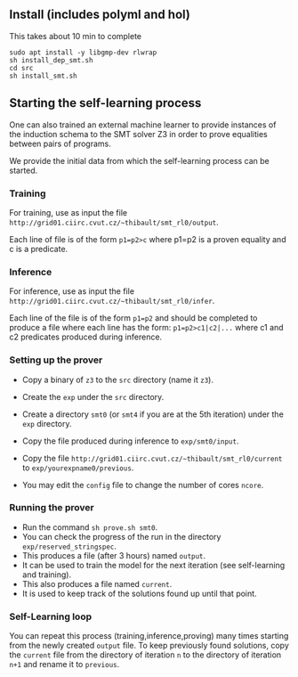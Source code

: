 ## Install (includes polyml and hol)
This takes about 10 min to complete

``` 
sudo apt install -y libgmp-dev rlwrap
sh install_dep_smt.sh
cd src
sh install_smt.sh
```

## Starting the self-learning process
One can also trained an external machine learner to provide
instances of the induction schema to the SMT solver Z3 in order
to prove equalities between pairs of programs.

We provide the initial data from which the self-learning process 
can be started.

### Training 
For training, use as input the file 
`http://grid01.ciirc.cvut.cz/~thibault/smt_rl0/output`.

Each line of file is of the form `p1=p2>c`
where p1=p2 is a proven equality and c is a predicate.

### Inference
For inference, use as input the file 
`http://grid01.ciirc.cvut.cz/~thibault/smt_rl0/infer`.

Each line of the file is of the form `p1=p2` and 
should be completed to produce a file where each line has the form:
`p1=p2>c1|c2|...`
where c1 and c2 predicates produced during inference.

### Setting up the prover
- Copy a binary of `z3` to the `src` directory (name it `z3`).

- Create the `exp` under the `src` directory.

- Create a directory `smt0` (or `smt4` if you are at the 5th iteration) 
  under the `exp` directory.

- Copy the file produced during inference to `exp/smt0/input`.

- Copy the file `http://grid01.ciirc.cvut.cz/~thibault/smt_rl0/current` to 
`exp/yourexpname0/previous`.

- You may edit the `config` file to change the number of cores `ncore`.

### Running the prover
- Run the command `sh prove.sh smt0`.
- You can check the progress of the run in the directory `exp/reserved_stringspec`.
- This produces a file (after 3 hours) named `output`. 
- It can be used to train the model for the next iteration (see self-learning and training).
- This also produces a file named `current`. 
- It is used to keep track of the solutions found up until that point.

### Self-Learning loop
You can repeat this process (training,inference,proving) 
many times starting from the newly created `output` file.
To keep previously found solutions, copy the `current` file from the 
directory of iteration `n` to the directory of iteration `n+1` and 
rename it to `previous`.
